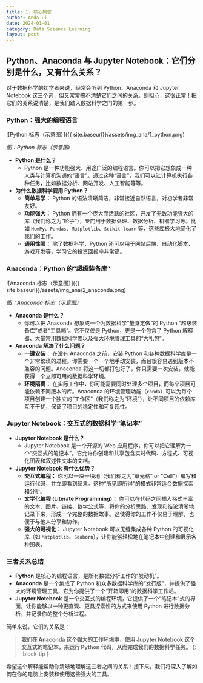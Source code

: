 ```yaml
---
title: 1. 核心概念
author: Anda Li
date: 2024-01-01
category: Data Science Learning
layout: post
---
```


## Python、Anaconda 与 Jupyter Notebook：它们分别是什么，又有什么关系？

对于数据科学的初学者来说，经常会听到 Python、Anaconda 和 Jupyter Notebook 这三个词，但又常常搞不清楚它们之间的关系。别担心，这很正常！把它们的关系说清楚，是我们踏入数据科学之门的第一步。

### Python：强大的编程语言

![Python 标志（示意图）]({{ site.baseurl}}/assets/img_ana/1_python.png)

*图：Python 标志（示意图)*

*   **Python 是什么？**
    *   Python 是一种功能强大、用途广泛的编程语言。你可以把它想象成一种人类与计算机沟通的“语言”。通过这种“语言”，我们可以让计算机执行各种任务，比如数据分析、网站开发、人工智能等等。
*   **为什么数据科学要用 Python？**
    *   **简单易学：** Python 的语法清晰简洁，非常接近自然语言，对初学者非常友好。
    *   **功能强大：** Python 拥有一个庞大而活跃的社区，开发了无数功能强大的库（我们称之为“轮子”），专门用于数据处理、数据分析、机器学习等。比如 `NumPy`、`Pandas`、`Matplotlib`、`Scikit-learn` 等，这些库极大地简化了我们的工作。
    *   **通用性强：** 除了数据科学，Python 还可以用于网站后端、自动化脚本、游戏开发等，学习它的投资回报率非常高。

### Anaconda：Python 的“超级装备库”

![Anaconda 标志（示意图）]({{ site.baseurl}}/assets/img_ana/2_anaconda.png)

*图：Anaconda 标志（示意图）*

*   **Anaconda 是什么？**
    *   你可以把 Anaconda 想象成一个为数据科学“量身定做”的 Python “超级装备库”或者“工具箱”。它不仅仅是 Python，更是一个包含了 Python 解释器、大量常用数据科学库以及强大环境管理工具的“大礼包”。
*   **Anaconda 解决了什么问题？**
    *   **一键安装：** 在没有 Anaconda 之前，安装 Python 和各种数据科学库是一个非常繁琐的过程。你需要一个一个地手动安装，而且很容易遇到版本不兼容的问题。Anaconda 将这一切都打包好了，你只需要一次安装，就能获得一个立即可用的数据科学环境。
    *   **环境隔离：** 在实际工作中，你可能需要同时处理多个项目，而每个项目可能依赖不同版本的库。Anaconda 的环境管理功能（`conda`）可以为每个项目创建一个独立的“工作区”（我们称之为“环境”），让不同项目的依赖库互不干扰，保证了项目的稳定性和可复现性。

### Jupyter Notebook：交互式的数据科学“笔记本”

*   **Jupyter Notebook 是什么？**
    *   Jupyter Notebook 是一个开源的 Web 应用程序，你可以把它理解为一个“交互式的笔记本”。它允许你创建和共享包含实时代码、方程式、可视化图表和叙述性文本的文档。
*   **Jupyter Notebook 有什么优势？**
    *   **交互式编程：** 你可以一块一块地（我们称之为“单元格” or "Cell"）编写和运行代码，并立即看到结果。这种“所见即所得”的模式非常适合数据探索和分析。
    *   **文学化编程 (Literate Programming)：** 你可以在代码之间插入格式丰富的文本、图片、链接、数学公式等，将你的分析思路、发现和结论清晰地记录下来，形成一个完整的数据故事。这使得你的工作不仅易于理解，也便于与他人分享和协作。
    *   **强大的可视化：** Jupyter Notebook 可以无缝集成各种 Python 的可视化库（如 `Matplotlib`、`Seaborn`），让你能够轻松地在笔记本中创建和展示各种图表。

### 三者关系总结

*   **Python** 是核心的编程语言，是所有数据分析工作的“发动机”。
*   **Anaconda** 是一个集成了 Python 和众多数据科学库的“发行版”，并提供了强大的环境管理工具，它为你提供了一个“开箱即用”的数据科学工作站。
*   **Jupyter Notebook** 是一个交互式的编程环境，它提供了一个“笔记本”式的界面，让你能够以一种更直观、更具探索性的方式来使用 Python 进行数据分析，并记录你的整个分析过程。

简单来说，它们的关系是：

> **我们在 Anaconda 这个强大的工作环境中，使用 Jupyter Notebook 这个交互式的笔记本，来运行 Python 代码，从而完成我们的数据科学任务。**
{: .block-tip }

希望这个解释能帮助你清晰地理解这三者之间的关系！接下来，我们将深入了解如何在你的电脑上安装和使用这些强大的工具。

[^1]: Python 数据科学生态系统包含了众多强大的库，详情可参考 [Python 官方文档](https://docs.python.org/zh-cn/3/tutorial/index.html)